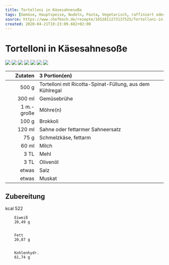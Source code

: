 ```yaml
---
title: Tortelloni in Käsesahnesoße
tags: [Gemüse, Hauptspeise, Nudeln, Pasta, Vegetarisch, raffiniert oder preiswert, Schnell, einfach, Wok, Studentenküche, Gluten, Lactose]
source: https://www.chefkoch.de/rezepte/1652811273137525/Tortelloni-in-Kaesesahnesosse.html
created: 2020-04-21T19:23:09.682+02:00
---
```


# Tortelloni in Käsesahnesoße

![](https://img.chefkoch-cdn.de/rezepte/1652811273137525/bilder/831610/crop-360x240/tortelloni-in-kaesesahnesosse.jpg) ![](https://img.chefkoch-cdn.de/rezepte/1652811273137525/bilder/900277/crop-360x240/tortelloni-in-kaesesahnesosse.jpg) ![](https://img.chefkoch-cdn.de/rezepte/1652811273137525/bilder/1138248/crop-360x240/tortelloni-in-kaesesahnesosse.jpg) ![](https://img.chefkoch-cdn.de/rezepte/1652811273137525/bilder/935000/crop-360x240/tortelloni-in-kaesesahnesosse.jpg) ![](https://img.chefkoch-cdn.de/rezepte/1652811273137525/bilder/414821/crop-360x240/tortelloni-in-kaesesahnesosse.jpg) ![](https://img.chefkoch-cdn.de/rezepte/1652811273137525/bilder/922465/crop-360x240/tortelloni-in-kaesesahnesosse.jpg) ![](https://img.chefkoch-cdn.de/rezepte/1652811273137525/bilder/960702/crop-360x240/tortelloni-in-kaesesahnesosse.jpg)

| **Zutaten** | 3 Portion(en)                                            |
| ----------: | :------------------------------------------------------- |
|       500 g | Tortelloni mit Ricotta-Spinat-Füllung, aus dem Kühlregal |
|      300 ml | Gemüsebrühe                                              |
|  1 m.-große | Möhre(n)                                                 |
|       100 g | Brokkoli                                                 |
|      120 ml | Sahne oder fettarmer Sahneersatz                         |
|        75 g | Schmelzkäse, fettarm                                     |
|       60 ml | Milch                                                    |
|        3 TL | Mehl                                                     |
|        3 TL | Olivenöl                                                 |
|       etwas | Salz                                                     |
|       etwas | Muskat                                                   |

## Zubereitung

kcal
        522
    
    
        Eiweiß
        20,49 g
    
    
        Fett
        20,87 g
    
    
        Kohlenhydr.
        61,74 g